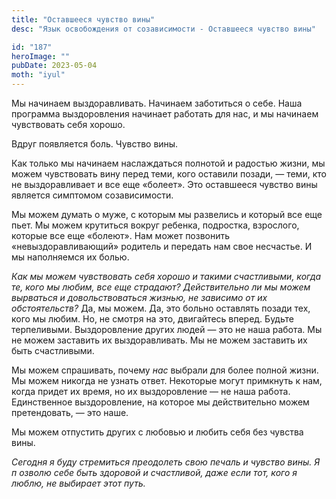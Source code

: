 ```yaml
---
title: "Оставшееся чувство вины"
desc: "Язык освобождения от созависимости - Оставшееся чувство вины"

id: "187"
heroImage: ""
pubDate: 2023-05-04
moth: "iyul"
---
```


Мы начинаем выздоравливать. Начинаем заботиться о себе. Наша программа
выздоровления начинает работать для нас, и мы начинаем чувствовать себя
хорошо.

Вдруг появляется боль. Чувство вины.

Как только мы начинаем наслаждаться полнотой и радостью жизни, мы можем
чувствовать вину перед теми, кого оставили позади, — теми, кто не
выздоравливает и все еще «болеет». Это оставшееся чувство вины является
симптомом созависимости.

Мы можем думать о муже, с которым мы развелись и который все еще пьет. Мы
можем крутиться вокруг ребенка, подростка, взрослого, которые все еще
«болеют». Нам может позвонить «невыздоравливающий» родитель и передать нам
свое несчастье. И мы наполняемся их болью.

_Как мы можем чувствовать себя хорошо и такими счастливыми, когда те, кого мы
любим, все еще страдают?_ _Действительно ли мы можем вырваться и
довольствоваться жизнью, не зависимо от их обстоятельств?_ Да, мы можем. Да,
это больно оставлять позади тех, кого мы любим. Но, не смотря на это,
двигайтесь вперед. Будьте терпеливыми. Выздоровление других людей — это не
наша работа. Мы не можем заставить их выздоравливать. Мы не можем заставить их
быть счастливыми.

Мы можем спрашивать, почему _нас_ выбрали для более полной жизни. Мы можем
никогда не узнать ответ. Некоторые могут примкнуть к нам, когда придет их
время, но их выздоровление — не наша работа. Единственное выздоровление, на
которое мы действительно можем претендовать, — это наше.

Мы можем отпустить других с любовью и любить себя без чувства вины.

_Сегодня_ _я_ _буду_ _стремиться_ _преодолеть_ _свою_ _печаль_ _и_ _чувство_
_вины._ _Я_ _п_ _озволю_ _себе_ _быть_ _здоровой_ _и_ _счастливой,_ _даже_
_если_ _тот,_ _кого_ _я_ _люблю,_ _не_ _выбирает_ _этот_ _путь._
